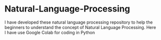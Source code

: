 # Natural-Language-Processing
I have developed these natural language processing repository to help the beginners to understand the concept of Natural Language Processing. Here I have use Google Colab for coding in Python
